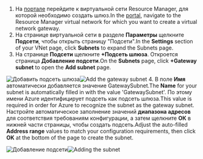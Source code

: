 1. <span data-ttu-id="4316b-101">На [портале](http://portal.azure.com) перейдите к виртуальной сети Resource Manager, для которой необходимо создать шлюз.</span><span class="sxs-lookup"><span data-stu-id="4316b-101">In the [portal](http://portal.azure.com), navigate to the Resource Manager virtual network for which you want to create a virtual network gateway.</span></span>
2. <span data-ttu-id="4316b-102">На странице виртуальной сети в разделе **Параметры** щелкните **Подсети**, чтобы открыть страницу "Подсети".</span><span class="sxs-lookup"><span data-stu-id="4316b-102">In the **Settings** section of your VNet page, click **Subnets** to expand the Subnets page.</span></span>
3. <span data-ttu-id="4316b-103">На странице **Подсети** щелкните **+Подсеть шлюза**. Откроется страница **Добавление подсети**.</span><span class="sxs-lookup"><span data-stu-id="4316b-103">On the **Subnets** page, click **+Gateway subnet** to open the **Add subnet** page.</span></span>

  <span data-ttu-id="4316b-104">![Добавить подсеть шлюза](./media/vpn-gateway-add-gwsubnet-rm-portal-include/addgwsubnet.png "Add the gateway subnet")</span><span class="sxs-lookup"><span data-stu-id="4316b-104">![Add the gateway subnet](./media/vpn-gateway-add-gwsubnet-rm-portal-include/addgwsubnet.png "Add the gateway subnet")</span></span>
4. <span data-ttu-id="4316b-105">В поле **Имя** автоматически добавляется значение GatewaySubnet.</span><span class="sxs-lookup"><span data-stu-id="4316b-105">The **Name** for your subnet is automatically filled in with the value 'GatewaySubnet'.</span></span> <span data-ttu-id="4316b-106">По этому имени Azure идентифицирует подсеть как подсеть шлюза.</span><span class="sxs-lookup"><span data-stu-id="4316b-106">This value is required in order for Azure to recognize the subnet as the gateway subnet.</span></span> <span data-ttu-id="4316b-107">Настройте автоматическое заполнение значений **диапазона адресов** для соответствия требованиям конфигурации, а затем щелкните **ОК** в нижней части страницы, чтобы создать подсеть.</span><span class="sxs-lookup"><span data-stu-id="4316b-107">Adjust the auto-filled **Address range** values to match your configuration requirements, then click **OK** at the bottom of the page to create the subnet.</span></span>

  <span data-ttu-id="4316b-108">![Добавление подсети](./media/vpn-gateway-add-gwsubnet-rm-portal-include/addsubnetgw.png "Adding the subnet")</span><span class="sxs-lookup"><span data-stu-id="4316b-108">![Adding the subnet](./media/vpn-gateway-add-gwsubnet-rm-portal-include/addsubnetgw.png "Adding the subnet")</span></span>